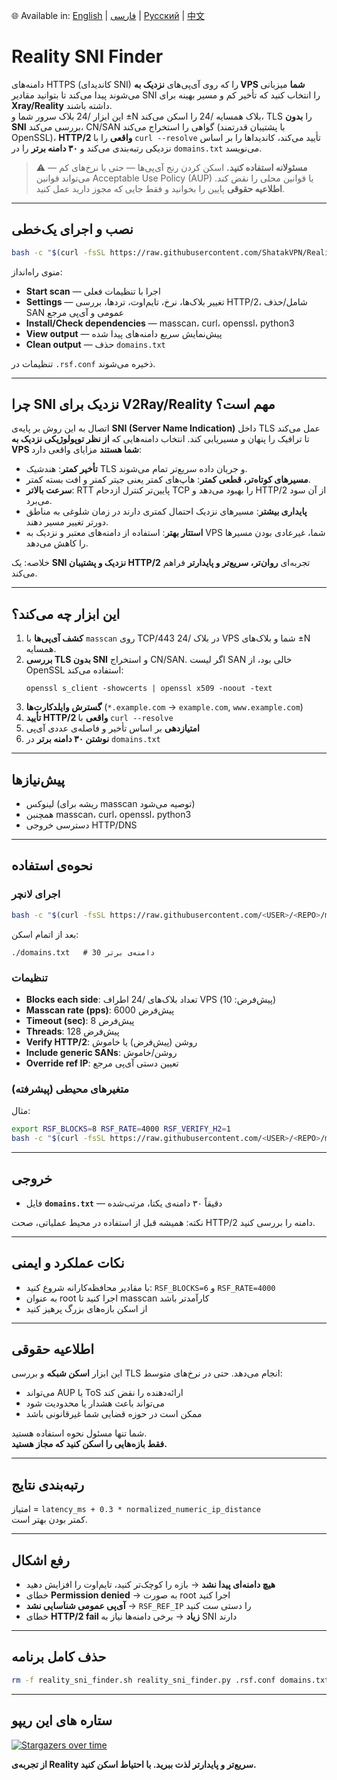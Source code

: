 🌐 Available in: [English](README.md) | [فارسی](README_FA.md) | [Русский](README_RU.md) | [中文](README_ZH.md)

# Reality SNI Finder

دامنه‌های HTTPS (کاندیدای SNI) را که روی آی‌پی‌های **نزدیک به VPS شما** میزبانی می‌شوند پیدا می‌کند تا بتوانید مقادیر SNI را انتخاب کنید که تأخیر کم و مسیر بهینه برای **Xray/Reality** داشته باشند.  
این ابزار /24 بلاک سرور شما و ±N بلاک همسایه /24 را اسکن می‌کند، TLS را **بدون SNI** بررسی می‌کند، CN/SAN گواهی را استخراج می‌کند (با پشتیبان قدرتمند OpenSSL)، **HTTP/2 واقعی** را با `curl --resolve` تأیید می‌کند، کاندیداها را بر اساس نزدیکی رتبه‌بندی می‌کند و **۳۰ دامنه برتر** را در `domains.txt` می‌نویسد.

> ⚠️ **مسئولانه استفاده کنید.** اسکن کردن رنج آی‌پی‌ها — حتی با نرخ‌های کم — می‌تواند قوانین Acceptable Use Policy (AUP) یا قوانین محلی را نقض کند. **اطلاعیه حقوقی** پایین را بخوانید و فقط جایی که مجوز دارید عمل کنید.

---

## نصب و اجرای یک‌خطی

```bash
bash -c "$(curl -fsSL https://raw.githubusercontent.com/ShatakVPN/Reality-SNI-Finder/main/reality_sni_finder.sh)"
```

منوی راه‌انداز:

- **Start scan** — اجرا با تنظیمات فعلی  
- **Settings** — تغییر بلاک‌ها، نرخ، تایم‌اوت، تردها، بررسی HTTP/2، شامل/حذف SAN عمومی و آی‌پی مرجع  
- **Install/Check dependencies** — masscan، curl، openssl، python3  
- **View output** — پیش‌نمایش سریع دامنه‌های پیدا شده  
- **Clean output** — حذف `domains.txt`  

تنظیمات در `.rsf.conf` ذخیره می‌شوند.

---

## چرا SNI نزدیک برای V2Ray/Reality مهم است؟

اتصال به این روش بر پایه‌ی **SNI (Server Name Indication)** داخل TLS عمل می‌کند تا ترافیک را پنهان و مسیریابی کند. انتخاب دامنه‌هایی که **از نظر توپولوژیکی نزدیک به VPS شما هستند** مزایای واقعی دارد:

- **تأخیر کمتر**: هندشیک TLS و جریان داده سریع‌تر تمام می‌شوند.  
- **مسیرهای کوتاه‌تر، قطعی کمتر**: هاپ‌های کمتر یعنی جیتر کمتر و افت بسته کمتر.  
- **سرعت بالاتر**: RTT پایین‌تر کنترل ازدحام TCP را بهبود می‌دهد و HTTP/2 از آن سود می‌برد.  
- **پایداری بیشتر**: مسیرهای نزدیک احتمال کمتری دارند در زمان شلوغی به مناطق دورتر تغییر مسیر دهند.  
- **استتار بهتر**: استفاده از دامنه‌های معتبر و نزدیک به VPS شما، غیرعادی بودن مسیرها را کاهش می‌دهد.  

خلاصه: یک **SNI نزدیک و پشتیبان HTTP/2** تجربه‌ای **روان‌تر، سریع‌تر و پایدارتر** فراهم می‌کند.

---

## این ابزار چه می‌کند؟

1. **کشف آی‌پی‌ها** با `masscan` روی TCP/443 در بلاک /24 VPS شما و بلاک‌های ±N همسایه.  
2. **بررسی TLS بدون SNI** و استخراج CN/SAN. اگر لیست SAN خالی بود، از OpenSSL استفاده می‌کند:  
   ```
   openssl s_client -showcerts | openssl x509 -noout -text
   ```  
3. **گسترش وایلدکارت‌ها** (`*.example.com` → `example.com`, `www.example.com`)  
4. **تأیید HTTP/2 واقعی** با `curl --resolve`  
5. **امتیازدهی** بر اساس تأخیر و فاصله‌ی عددی آی‌پی  
6. **نوشتن ۳۰ دامنه برتر** در `domains.txt`

---

## پیش‌نیازها

- لینوکس (ریشه برای masscan توصیه می‌شود)  
- همچنبن masscan، curl، openssl، python3  
- دسترسی خروجی HTTP/DNS  

---

## نحوه‌ی استفاده

### اجرای لانچر

```bash
bash -c "$(curl -fsSL https://raw.githubusercontent.com/<USER>/<REPO>/main/reality_sni_finder.sh)"
```

بعد از اتمام اسکن:

```
./domains.txt   # 30 دامنه‌ی برتر
```

### تنظیمات

- **Blocks each side**: تعداد بلاک‌های /24 اطراف VPS (پیش‌فرض: 10)  
- **Masscan rate (pps)**: پیش‌فرض 6000  
- **Timeout (sec)**: پیش‌فرض 8  
- **Threads**: پیش‌فرض 128  
- **Verify HTTP/2**: روشن (پیش‌فرض) یا خاموش  
- **Include generic SANs**: روشن/خاموش  
- **Override ref IP**: تعیین دستی آی‌پی مرجع  

### متغیرهای محیطی (پیشرفته)

مثال:

```bash
export RSF_BLOCKS=8 RSF_RATE=4000 RSF_VERIFY_H2=1
bash -c "$(curl -fsSL https://raw.githubusercontent.com/<USER>/<REPO>/main/reality_sni_finder.sh)"
```

---

## خروجی

- فایل **`domains.txt`** — دقیقاً ۳۰ دامنه‌ی یکتا، مرتب‌شده  

نکته: همیشه قبل از استفاده در محیط عملیاتی، صحت HTTP/2 دامنه را بررسی کنید.

---

## نکات عملکرد و ایمنی

- با مقادیر محافظه‌کارانه شروع کنید: `RSF_BLOCKS=6` و `RSF_RATE=4000`  
- به عنوان root اجرا کنید تا masscan کارآمدتر باشد  
- از اسکن بازه‌های بزرگ پرهیز کنید  

---

## اطلاعیه حقوقی

این ابزار **اسکن شبکه** و بررسی TLS انجام می‌دهد. حتی در نرخ‌های متوسط:  
- می‌تواند AUP یا ToS ارائه‌دهنده را نقض کند  
- می‌تواند باعث هشدار یا محدودیت شود  
- ممکن است در حوزه قضایی شما غیرقانونی باشد  

شما تنها مسئول نحوه استفاده هستید.  
**فقط بازه‌هایی را اسکن کنید که مجاز هستید.**

---

## رتبه‌بندی نتایج

امتیاز = `latency_ms + 0.3 * normalized_numeric_ip_distance`  
کمتر بودن بهتر است.  

---

## رفع اشکال

- **هیچ دامنه‌ای پیدا نشد** → بازه را کوچک‌تر کنید، تایم‌اوت را افزایش دهید  
- خطای **Permission denied** → به صورت root اجرا کنید  
- **آی‌پی عمومی شناسایی نشد** → `RSF_REF_IP` را دستی ست کنید  
- خطای **HTTP/2 fail زیاد** → برخی دامنه‌ها نیاز به SNI دارند  

---

## حذف کامل برنامه

```bash
rm -f reality_sni_finder.sh reality_sni_finder.py .rsf.conf domains.txt
```

---

## ستاره های این ریپو

[![Stargazers over time](https://starchart.cc/ShatakVPN/Reality-SNI-Finder.svg?variant=adaptive)](https://starchart.cc/ShatakVPN/Reality-SNI-Finder)

**از تجربه‌ی Reality سریع‌تر و پایدارتر لذت ببرید. با احتیاط اسکن کنید.**
